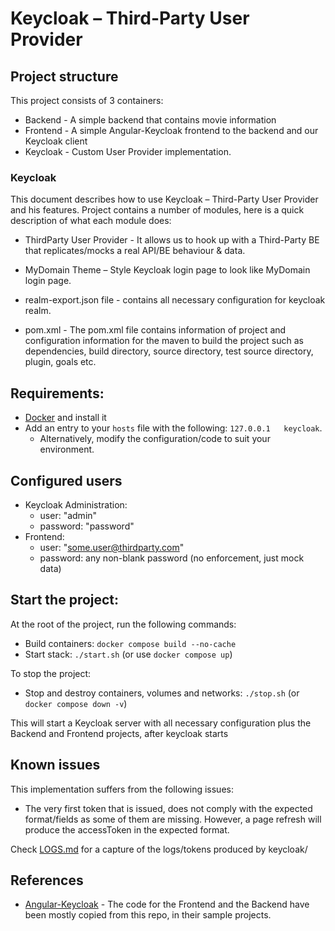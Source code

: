 # Keycloak – Third-Party User Provider

## Project structure

This project consists of 3 containers:

- Backend - A simple backend that contains movie information
- Frontend - A simple Angular-Keycloak frontend to the backend and our Keycloak client
- Keycloak - Custom User Provider implementation.

### Keycloak

This document describes how to use Keycloak – Third-Party User Provider and his features. Project contains a number of modules, here is a quick description of what each module does:

- ThirdParty User Provider - It allows us to hook up with a Third-Party BE that replicates/mocks a real API/BE behaviour & data.

- MyDomain Theme – Style Keycloak login page to look like MyDomain login page.

- realm-export.json file - contains all necessary configuration for keycloak realm.

- pom.xml - The pom.xml file contains information of project and configuration information for the maven to build the project such as dependencies, build directory, source directory, test source directory, plugin, goals etc.

## Requirements:

- [Docker](https://www.docker.com/products/docker-desktop) and install it
- Add an entry to your `hosts` file with the following: `127.0.0.1   keycloak`. 
  - Alternatively, modify the configuration/code to suit your environment.

## Configured users

- Keycloak Administration:
  - user: "admin"
  - password: "password"
- Frontend:
  - user: "some.user@thirdparty.com"
  - password: any non-blank password (no enforcement, just mock data)

## Start the project:

At the root of the project, run the following commands:

- Build containers: `docker compose build --no-cache`
- Start stack: `./start.sh` (or use `docker compose up`)

To stop the project:

- Stop and destroy containers, volumes and networks: `./stop.sh` (or `docker compose down -v`)

This will start a Keycloak server with all necessary configuration plus the Backend and Frontend projects, after keycloak starts

## Known issues

This implementation suffers from the following issues:

- The very first token that is issued, does not comply with the expected format/fields as some of them are missing. However, a page refresh will produce the accessToken in the expected format.

Check [LOGS.md](LOGS.md) for a capture of the logs/tokens produced by keycloak/

## References

- [Angular-Keycloak](https://github.com/mauriciovigolo/keycloak-angular) - The code for the Frontend and the Backend have been mostly copied from this repo, in their sample projects.
